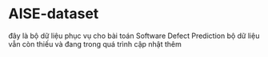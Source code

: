 # AISE-dataset
đây là bộ dữ liệu phục vụ cho bài toán Software Defect Prediction
bộ dữ liệu vẫn còn thiếu và đang trong quá trình cập nhật thêm
